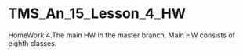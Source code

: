 # TMS_An_15_Lesson_4_HW
HomeWork 4.The main HW in the master branch. Main HW consists of eighth classes.
